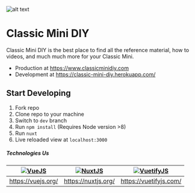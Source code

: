 ![alt text](http://i.imgur.com/E86umcV.png?4 "CMDIY Logo")

# Classic Mini DIY

Classic Mini DIY is the best place to find all the reference material, how to videos, and much much more for your Classic Mini. 

* Production at https://www.classicminidiy.com
* Development at https://classic-mini-diy.herokuapp.com/

## Start Developing

1. Fork repo
2. Clone repo to your machine
3. Switch to `dev` branch
3. Run `npm install` (Requires Node version >8)
4. Run `nuxt`
5. Live reloaded view at `localhost:3000`


##### Technologies Us

| [![VueJS](https://github.com/vuejs.png?size=100)](https://vuejs.org/)  | [![NuxtJS](https://nuxtjs.org/_nuxt/img/logo_nav.171838c.png)](https://nuxtjs.org/) | [![VuetifyJS](https://camo.githubusercontent.com/f4d599316109217d47b2fd75ce6d6a39b8756990/68747470733a2f2f696d6167652e6962622e636f2f635a673233512f762e706e67)](https://vuetifyjs.com/) |
|:---:|:---:|:---:|
| https://vuejs.org/ | https://nuxtjs.org/ | https://vuetifyjs.com/ |
